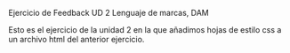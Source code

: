 Ejercicio de Feedback UD 2
Lenguaje de marcas, DAM

Esto es el ejercicio de la unidad 2 en la que añadimos hojas de estilo css a un archivo html del anterior ejercicio.

